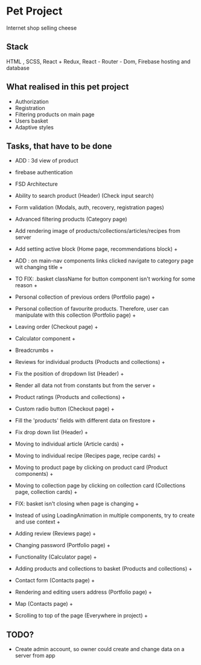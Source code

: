 # Pet Project
Internet shop selling cheese

## Stack
HTML , SCSS, React + Redux, React - Router - Dom, Firebase hosting and database

## What realised in this pet project
- Authorization
- Registration
- Filtering products on main page
- Users basket
- Adaptive styles

## Tasks, that have to be done
- ADD : 3d view of product
- firebase authentication
- FSD Architecture
- Ability to search product (Header) (Check input search)
- Form validation (Modals, auth, recovery, registration pages)
- Advanced filtering products (Category page)
- Add rendering image of products/collections/articles/recipes from server

- Add setting active block (Home page, recommendations block) +
- ADD : on main-nav components links clicked navigate to category page wit changing title +
- TO FIX: .basket className for button component isn't working for some reason +
- Personal collection of previous orders (Portfolio page) +
- Personal collection of favourite products. Therefore, user can manipulate with this collection (Portfolio page) +
- Leaving order (Checkout page) +
- Calculator component +
- Breadcrumbs + 
- Reviews for individual products (Products and collections) +
- Fix the position of dropdown list (Header) +
- Render all data not from constants but from the server +
- Product ratings (Products and collections) +
- Custom radio button (Checkout page) +
- Fill the 'products' fields with different data on firestore +
- Fix drop down list (Header) +
- Moving to individual article (Article cards) +
- Moving to individual recipe (Recipes page, recipe cards) +
- Moving to product page by clicking on product card (Product components) +
- Moving to collection page by clicking on collection card (Collections page, collection cards) +
- FIX: basket isn't closing when page is changing +
- Instead of using LoadingAnimation in multiple components, try to create and use context +
- Adding review (Reviews page) +
- Changing password (Portfolio page) + 
- Functionality (Calculator page) +
- Adding products and collections to basket (Products and collections) +
- Contact form (Contacts page) +
- Rendering and editing users address (Portfolio page) +
- Map (Contacts page) +
- Scrolling to top of the page (Everywhere in project) +


## TODO? 
- Create admin account, so owner could create and change data on a server from app